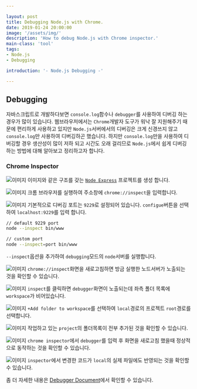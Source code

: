 ```yaml
---

layout: post
title: Debugging Node.js with Chrome.
date: 2019-01-24 20:00:00
image: '/assets/img/'
description: 'How to debug Node.js with Chrome inspector.'
main-class: 'tool'
tags: 
- Node.js
- Debugging

introduction: '- Node.js Debugging -'

---
```


## Debugging
자바스크립트로 개발하다보면 `console.log`함수나 `debugger`를 사용하여 디버깅 하는 경우가 많이 있습니다. 웹브라우저에서는 `Chrome`개발자 도구가 워낙 잘 지원해주기 때문에 편리하게 사용하고 있지만 
`Node.js`서버에서의 디버깅은 크게 신경쓰지 않고 `console.log`만 사용하여 디버깅하곤 했습니다. 하지만 `console.log`만을 사용하여 디버깅할 경우 생산성이 많이 저하 되고 시간도 오래 걸리므로 
`Node.js`에서 쉽게 디버깅하는 방법에 대해 알아보고 정리하고자 합니다. 

### Chrome Inspector
![이미지](/resources/images/node-chrome-debugger/debugger1.png)
이미지와 같은 구조를 갖는 [`Node Express`](https://github.com/imcts/express-boiler-plate) 프로젝트를 생성 합니다. 

![이미지](/resources/images/node-chrome-debugger/debugger2.png)
크롬 브라우저를 실행하여 주소창에 `chrome://inspect`을 입력합니다. 

![이미지](/resources/images/node-chrome-debugger/debugger3.png)
기본적으로 디버깅 포트는 `9229`로 설정되어 있습니다. `configue`버튼을 선택하여 `localhost:9229`를 입력 합니다.

```bash
// default 9229 port
node --inspect bin/www

// custom port
node --inspect=port bin/www
```
`--inspect`옵션을 추가하여 `debugging`모드의 `node`서버를 실행합니다. 

![이미지](/resources/images/node-chrome-debugger/debugger4.png)
`chrome://inspect`화면을 새로고침하면 방금 실행한 노드서버가 노출되는 것을 확인할 수 있습니다. 

![이미지](/resources/images/node-chrome-debugger/debugger5.png)
`inspect`를 클릭하면 `debugger`화면이 노출되는데 좌측 폴더 목록에 `workspace`가 비어있습니다. 

![이미지](/resources/images/node-chrome-debugger/debugger6.png)
`+Add folder to workspace`를 선택하여 `local`경로의 프로젝트 `root`경로를 선택합니다.

![이미지](/resources/images/node-chrome-debugger/debugger7.png)
작업하고 있는 `project`의 폴더목록이 전부 추가된 것을 확인할 수 있습니다. 

![이미지](/resources/images/node-chrome-debugger/debugger8.png)
`chrome inspector`에서 `debugger`를 입력 후 화면을 새로고침 했을때 정상적으로 동작하는 것을 확인할 수 있습니다. 

![이미지](/resources/images/node-chrome-debugger/debugger9.png)
`inspector`에서 변경한 코드가 `local`의 실제 파일에도 반영되는 것을 확인할 수 있습니다. 

좀 더 자세한 내용은 [Debugger Document](https://nodejs.org/api/debugger.html)에서 확인할 수 있습니다.
